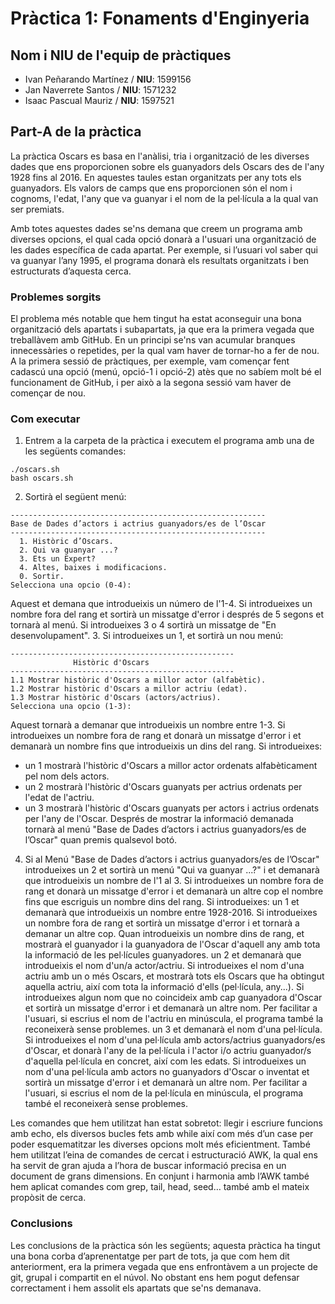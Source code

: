 # Pràctica 1: Fonaments d'Enginyeria
## Nom i NIU de l'equip de pràctiques
- Ivan Peñarando Martínez / **NIU**: 1599156
- Jan Naverrete Santos / **NIU**: 1571232 
- Isaac Pascual Mauriz / **NIU**: 1597521

## Part-A de la pràctica

La pràctica Oscars es basa en l'anàlisi, tria i organització de les diverses dades que ens proporcionen sobre els guanyadors dels Oscars des de l'any 1928 fins al 2016. En aquestes taules estan organitzats per any tots els guanyadors. Els valors de camps que ens proporcionen són el nom i cognoms, l'edat, l'any que va guanyar i el nom de la pel·lícula a la qual van ser premiats.

Amb totes aquestes dades se'ns demana que creem un programa amb diverses opcions, el qual cada opció donarà a l'usuari una organització de les dades específica de cada apartat. Per exemple, si l’usuari vol saber qui va guanyar l’any 1995, el programa donarà els resultats organitzats i ben estructurats d’aquesta cerca.

### Problemes sorgits
El problema més notable que hem tingut ha estat aconseguir una bona organització dels apartats i subapartats, ja que era la primera vegada que treballàvem amb GitHub. En un principi se'ns van acumular branques innecessàries o repetides, per la qual vam haver de tornar-ho a fer de nou. A la primera sessió de pràctiques, per exemple, vam començar fent cadascú una opció (menú, opció-1 i opció-2) atès que no sabíem molt bé el funcionament de GitHub, i per això a la segona sessió vam haver de començar de nou.

### Com executar
1. Entrem a la carpeta de la pràctica i executem el programa amb una de les següents comandes:
```
./oscars.sh 
bash oscars.sh 
```
2. Sortirà el següent menú:
```
--------------------------------------------------------- 
Base de Dades d’actors i actrius guanyadors/es de l’Oscar
--------------------------------------------------------- 
  1. Històric d’Oscars.
  2. Qui va guanyar ...?
  3. Ets un Expert?
  4. Altes, baixes i modificacions.
  0. Sortir. 
Selecciona una opcio (0-4): 
```
Aquest et demana que introdueixis un número de l'1-4. Si introdueixes un nombre fora del rang et sortirà un missatge d'error i després de 5 segons et tornarà al menú. Si introdueixes 3 o 4 sortirà un missatge de "En desenvolupament". 
3. Si introdueixes un 1, et sortirà un nou menú:
```
--------------------------------------------------
              Històric d'Oscars                   
--------------------------------------------------
1.1 Mostrar històric d'Oscars a millor actor (alfabètic).
1.2 Mostrar històric d'Oscars a millor actriu (edat).
1.3 Mostrar històric d'Oscars (actors/actrius).
Selecciona una opcio (1-3): 
```
Aquest tornarà a demanar que introdueixis un nombre entre 1-3. Si introdueixes un nombre fora de rang et donarà un missatge d'error i et demanarà un nombre fins que introdueixis un dins del rang. Si introdueixes: 
- un 1 mostrarà l'històric d'Oscars a millor actor ordenats alfabèticament pel nom dels actors. 
- un 2 mostrarà l'històric d'Oscars guanyats per actrius ordenats per l'edat de l'actriu. 
- un 3 mostrarà l'històric d'Oscars guanyats per actors i actrius ordenats per l'any de l'Oscar. 
Després de mostrar la informació demanada tornarà al menú "Base de Dades d’actors i actrius guanyadors/es de l’Oscar" quan premis qualsevol botó. 
4. Si al Menú "Base de Dades d’actors i actrius guanyadors/es de l’Oscar" introdueixes un 2 et sortirà un menú "Qui va guanyar ...?" i et demanarà que introdueixis un nombre de l'1 al 3. Si introdueixes un nombre fora de rang et donarà un missatge d'error i et demanarà un altre cop el nombre fins que escriguis un nombre dins del rang. Si introdueixes: un 1 et demanarà que introdueixis un nombre entre 1928-2016. Si introdueixes un nombre fora de rang et sortirà un missatge d'error i et tornarà a demanar un altre cop. Quan introdueixis un nombre dins de rang, et mostrarà el guanyador i la guanyadora de l'Oscar d'aquell any amb tota la informació de les pel·lícules guanyadores. un 2 et demanarà que introdueixis el nom d'un/a actor/actriu. Si introdueixes el nom d'una actriu amb un o més Oscars, et mostrarà tots els Oscars que ha obtingut aquella actriu, així com tota la informació d'ells (pel·lícula, any...). Si introdueixes algun nom que no coincideix amb cap guanyadora d'Oscar et sortirà un missatge d'error i et demanarà un altre nom. Per facilitar a l'usuari, si escrius el nom de l'actriu en minúscula, el programa també la reconeixerà sense problemes. un 3 et demanarà el nom d'una pel·lícula. Si introdueixes el nom d'una pel·lícula amb actors/actrius guanyadors/es d'Oscar, et donarà l'any de la pel·lícula i l'actor i/o actriu guanyador/s d'aquella pel·lícula en concret, així com les edats. Si introdueixes un nom d'una pel·lícula amb actors no guanyadors d'Oscar o inventat et sortirà un missatge d'error i et demanarà un altre nom. Per facilitar a l'usuari, si escrius el nom de la pel·lícula en minúscula, el programa també el reconeixerà sense problemes.

Les comandes que hem utilitzat han estat sobretot: llegir i escriure funcions amb echo, els diversos bucles fets amb while així com més d’un case per poder esquematitzar les diverses opcions molt més eficientment. També hem utilitzat l’eina de comandes de cercat i estructuració AWK, la qual ens ha servit de gran ajuda a l’hora de buscar informació precisa en un document de grans dimensions. En conjunt i harmonia amb l’AWK també hem aplicat comandes com grep, tail, head, seed… també amb el mateix propòsit de cerca.

### Conclusions
Les conclusions de la pràctica són les següents; aquesta pràctica ha tingut una bona corba d’aprenentatge per part de tots, ja que com hem dit anteriorment, era la primera vegada que ens enfrontàvem a un projecte de git, grupal i compartit en el núvol. No obstant ens hem pogut defensar correctament i hem assolit els apartats que se'ns demanava.

